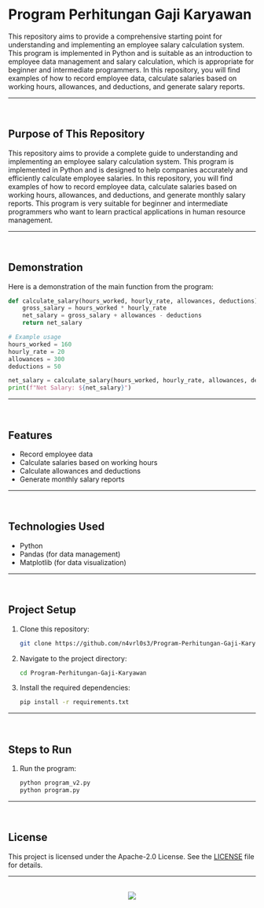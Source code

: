 # Program Perhitungan Gaji Karyawan

This repository aims to provide a comprehensive starting point for understanding and implementing an employee salary calculation system. This program is implemented in Python and is suitable as an introduction to employee data management and salary calculation, which is appropriate for beginner and intermediate programmers. In this repository, you will find examples of how to record employee data, calculate salaries based on working hours, allowances, and deductions, and generate salary reports.

<hr><br>

## Purpose of This Repository

This repository aims to provide a complete guide to understanding and implementing an employee salary calculation system. This program is implemented in Python and is designed to help companies accurately and efficiently calculate employee salaries. In this repository, you will find examples of how to record employee data, calculate salaries based on working hours, allowances, and deductions, and generate monthly salary reports. This program is very suitable for beginner and intermediate programmers who want to learn practical applications in human resource management.

<hr><br>

## Demonstration

Here is a demonstration of the main function from the program:

```python
def calculate_salary(hours_worked, hourly_rate, allowances, deductions):
    gross_salary = hours_worked * hourly_rate
    net_salary = gross_salary + allowances - deductions
    return net_salary

# Example usage
hours_worked = 160
hourly_rate = 20
allowances = 300
deductions = 50

net_salary = calculate_salary(hours_worked, hourly_rate, allowances, deductions)
print(f"Net Salary: ${net_salary}")
```

<hr><br>

## Features

- Record employee data
- Calculate salaries based on working hours
- Calculate allowances and deductions
- Generate monthly salary reports

<hr><br>

## Technologies Used

- Python
- Pandas (for data management)
- Matplotlib (for data visualization)

<hr><br>

## Project Setup

1. Clone this repository:
   ```bash
   git clone https://github.com/n4vrl0s3/Program-Perhitungan-Gaji-Karyawan.git
   ```
2. Navigate to the project directory:
   ```bash
   cd Program-Perhitungan-Gaji-Karyawan
   ```
3. Install the required dependencies:
   ```bash
   pip install -r requirements.txt
   ```

<hr><br>

## Steps to Run

1. Run the program:
   ```bash
   python program_v2.py
   python program.py
   ```

<hr><br>

## License

This project is licensed under the Apache-2.0 License. See the [LICENSE](LICENSE) file for details.

<hr><br>

<div align="center">
   <a href="https://www.instagram.com/n4vrl0s3/">
      <img src="https://capsule-render.vercel.app/api?type=waving&height=200&color=100:393E46,20:F7F7F7&section=footer&reversal=false&textBg=false&fontAlignY=50&descAlign=48&descAlignY=59"/>
   </a>
</div>
